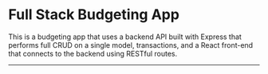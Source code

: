 # Full Stack Budgeting App

This is a budgeting app that uses a backend API built with Express that performs full CRUD on a single model, transactions, and a React front-end that connects to the backend using RESTful routes.

---
